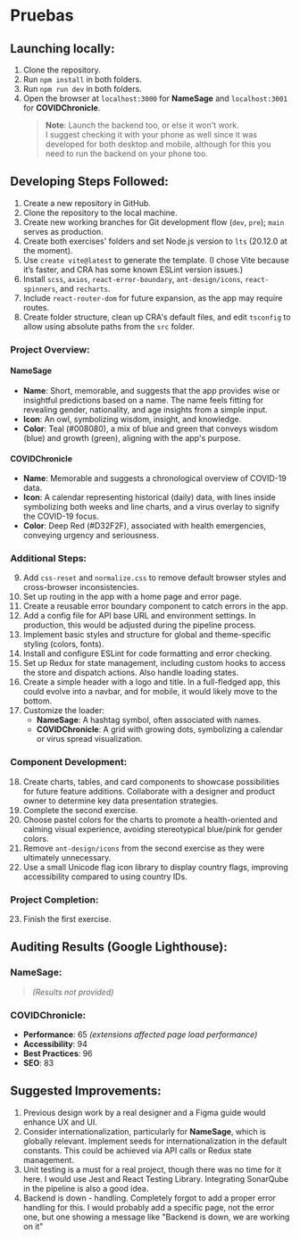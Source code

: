 # Pruebas

## Launching locally:
1. Clone the repository.
2. Run `npm install` in both folders.
3. Run `npm run dev` in both folders.
4. Open the browser at `localhost:3000` for **NameSage** and `localhost:3001` for **COVIDChronicle**.
   > **Note**: Launch the backend too, or else it won't work.  
   > I suggest checking it with your phone as well since it was developed for both desktop and mobile, although for this you need to run the backend on your phone too.

## Developing Steps Followed:
1. Create a new repository in GitHub.
2. Clone the repository to the local machine.
3. Create new working branches for Git development flow (`dev`, `pre`); `main` serves as production.
4. Create both exercises' folders and set Node.js version to `lts` (20.12.0 at the moment).
5. Use `create vite@latest` to generate the template. (I chose Vite because it’s faster, and CRA has some known ESLint version issues.)
6. Install `scss`, `axios`, `react-error-boundary`, `ant-design/icons`, `react-spinners`, and `recharts`.
7. Include `react-router-dom` for future expansion, as the app may require routes.
8. Create folder structure, clean up CRA's default files, and edit `tsconfig` to allow using absolute paths from the `src` folder.

### Project Overview:
#### **NameSage**
- **Name**: Short, memorable, and suggests that the app provides wise or insightful predictions based on a name. The name feels fitting for revealing gender, nationality, and age insights from a simple input.
- **Icon**: An owl, symbolizing wisdom, insight, and knowledge.
- **Color**: Teal (#008080), a mix of blue and green that conveys wisdom (blue) and growth (green), aligning with the app's purpose.

#### **COVIDChronicle**
- **Name**: Memorable and suggests a chronological overview of COVID-19 data.
- **Icon**: A calendar representing historical (daily) data, with lines inside symbolizing both weeks and line charts, and a virus overlay to signify the COVID-19 focus.
- **Color**: Deep Red (#D32F2F), associated with health emergencies, conveying urgency and seriousness.

### Additional Steps:
9. Add `css-reset` and `normalize.css` to remove default browser styles and cross-browser inconsistencies.
10. Set up routing in the app with a home page and error page.
11. Create a reusable error boundary component to catch errors in the app.
12. Add a config file for API base URL and environment settings. In production, this would be adjusted during the pipeline process.
13. Implement basic styles and structure for global and theme-specific styling (colors, fonts).
14. Install and configure ESLint for code formatting and error checking.
15. Set up Redux for state management, including custom hooks to access the store and dispatch actions. Also handle loading states.
16. Create a simple header with a logo and title. In a full-fledged app, this could evolve into a navbar, and for mobile, it would likely move to the bottom.
17. Customize the loader:
    - **NameSage**: A hashtag symbol, often associated with names.
    - **COVIDChronicle**: A grid with growing dots, symbolizing a calendar or virus spread visualization.

### Component Development:
18. Create charts, tables, and card components to showcase possibilities for future feature additions. Collaborate with a designer and product owner to determine key data presentation strategies.
19. Complete the second exercise.
20. Choose pastel colors for the charts to promote a health-oriented and calming visual experience, avoiding stereotypical blue/pink for gender colors.
21. Remove `ant-design/icons` from the second exercise as they were ultimately unnecessary.
22. Use a small Unicode flag icon library to display country flags, improving accessibility compared to using country IDs.

### Project Completion:
23. Finish the first exercise.

## Auditing Results (Google Lighthouse):
### **NameSage**:
> _(Results not provided)_

### **COVIDChronicle**:
- **Performance**: 65 _(extensions affected page load performance)_
- **Accessibility**: 94
- **Best Practices**: 96
- **SEO**: 83

## Suggested Improvements:
1. Previous design work by a real designer and a Figma guide would enhance UX and UI.
2. Consider internationalization, particularly for **NameSage**, which is globally relevant. Implement seeds for internationalization in the default constants. This could be achieved via API calls or Redux state management.
3. Unit testing is a must for a real project, though there was no time for it here. I would use Jest and React Testing Library. Integrating SonarQube in the pipeline is also a good idea.
4. Backend is down - handling. Completely forgot to add a proper error handling for this. I would probably add a specific page, not the error one, but one showing a message like "Backend is down, we are working on it"